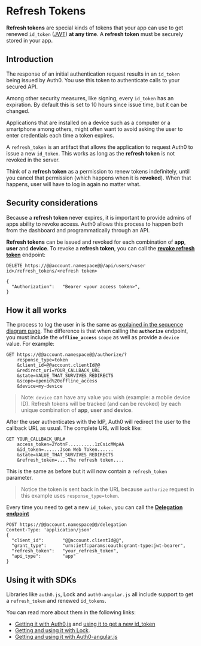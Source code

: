 # Refresh Tokens

__Refresh tokens__ are special kinds of tokens that your app can use to get renewed `id_token` ([JWT](/jwt)) **at any time**. A __refresh token__ must be securely stored in your app.

## Introduction

The response of an initial authentication request results in an `id_token` being issued by Auth0. You use this token to authenticate calls to your secured API.

Among other security measures, like signing, every `id_token` has an expiration. By default this is set to 10 hours since issue time, but it can be changed.

Applications that are installed on a device such as a computer or a smartphone among others, might often want to avoid asking the user to enter credentials each time a token expires.

A `refresh_token` is an artifact that allows the application to request Auth0 to issue a new `id_token`. This works as long as the __refresh token__ is not revoked in the server.

Think of a __refresh token__ as a permission to renew tokens indefinitely, until you cancel that permission (which happens when it is __revoked__). When that happens, user will have to log in again no matter what.

## Security considerations

Because a __refresh token__ never expires, it is important to provide admins of apps ability to revoke access. Auth0 allows this process to happen both from the dashboard and programmatically through an API.

__Refresh tokens__ can be issued and revoked for each combination of __app__, __user__ and __device__.
To revoke a __refresh token__, you can call the **[revoke refresh token](/api/v1#delete--api-users--user_id--refresh_tokens--refresh_token-)** endpoint:

```
DELETE https://@@account.namespace@@/api/users/<user id>/refresh_tokens/<refresh token>

{
  "Authorization":   "Bearer <your access token>",
}

```

## How it all works

The process to log the user in is the same as [explained in the sequence diagram page](/sequence-diagrams). The difference is that when calling the **`authorize`** endpoint, you must include the **`offline_access`** `scope` as well as provide a `device` value. For example:

```
GET https://@@account.namespace@@/authorize/?
    response_type=token
    &client_id=@@account.clientId@@
    &redirect_uri=YOUR_CALLBACK_URL
    &state=VALUE_THAT_SURVIVES_REDIRECTS
    &scope=openid%20offline_access
    &device=my-device
```

> Note: `device` can have any value you wish (example: a mobile device ID).  Refresh tokens will be tracked (and can be revoked) by each unique combination of __app__, __user__ and __device__.

After the user authenticates with the IdP, Auth0 will redirect the user to the callback URL as usual. The complete URL will look like:

```
GET YOUR_CALLBACK_URL#
    access_token=2YotnF..........1zCsicMWpAA
    &id_token=......Json Web Token......
    &state=VALUE_THAT_SURVIVES_REDIRECTS
    &refresh_token=....The refresh token....
```

This is the same as before but it will now contain a `refresh_token` parameter.

> Notice the token is sent back in the URL because `authorize` request in this example uses `response_type=token`.

Every time you need to get a new `id_token`, you can call the **[Delegation endpoint](/auth-api#!#post--delegation)**

```
POST https://@@account.namespace@@/delegation
Content-Type: 'application/json'
{
  "client_id":       "@@account.clientId@@",
  "grant_type":      "urn:ietf:params:oauth:grant-type:jwt-bearer",
  "refresh_token":   "your_refresh_token",
  "api_type":        "app"
}
```

## Using it with SDKs

Libraries like `auth0.js`, Lock and `auth0-angular.js` all include support to get a `refresh_token` and renewed `id_tokens`.

You can read more about them in the following links:

* [Getting it with Auth0.js](https://github.com/auth0/auth0.js#login)  and [using it to get a new id_token](https://github.com/auth0/auth0.js#refresh-token)
* [Getting and using it with Lock](/libraries/lock/using-a-refresh-token).
* [Getting and using it with Auth0-angular.js](https://github.com/auth0/auth0-angular/blob/master/docs/refresh-token.md)
